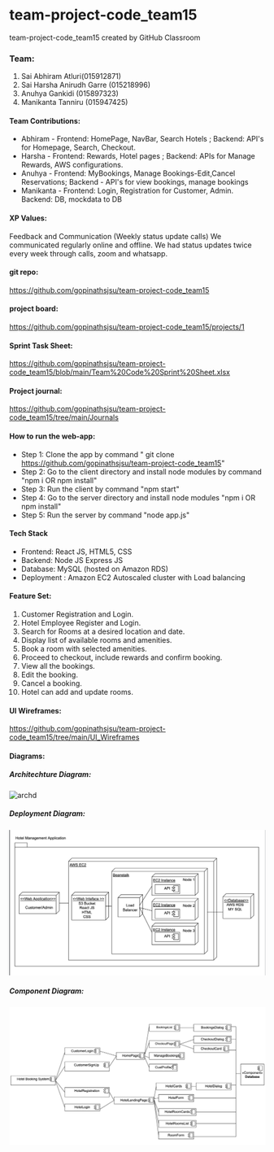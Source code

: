 # team-project-code_team15
team-project-code_team15 created by GitHub Classroom

### Team:
1. Sai Abhiram Atluri(015912871)
2. Sai Harsha Anirudh Garre (015218996)
3. Anuhya Gankidi (015897323)
4. Manikanta Tanniru (015947425)

#### Team Contributions: 
* Abhiram - Frontend: HomePage, NavBar, Search Hotels ; Backend: API's for Homepage, Search, Checkout. 
* Harsha - Frontend: Rewards, Hotel pages ; Backend: APIs for Manage Rewards, AWS configurations.
* Anuhya - Frontend: MyBookings, Manage Bookings-Edit,Cancel Reservations; Backend - API's for view bookings, manage bookings
* Manikanta - Frontend: Login, Registration for Customer, Admin. Backend: DB, mockdata to DB

#### XP Values:
Feedback and Communication (Weekly status update calls)
We communicated regularly online and offline. We had status updates twice every week through calls, zoom and whatsapp. 

#### git repo: 
https://github.com/gopinathsjsu/team-project-code_team15

#### project board: 
https://github.com/gopinathsjsu/team-project-code_team15/projects/1

#### Sprint Task Sheet:
https://github.com/gopinathsjsu/team-project-code_team15/blob/main/Team%20Code%20Sprint%20Sheet.xlsx

#### Project journal:
https://github.com/gopinathsjsu/team-project-code_team15/tree/main/Journals

#### How to run the web-app:

* Step 1: Clone the app by command " git clone https://github.com/gopinathsjsu/team-project-code_team15"
* Step 2: Go to the client directory and install node modules by command "npm i OR npm install"
* Step 3: Run the client by command "npm start"
* Step 4: Go to the server directory and install node modules "npm i OR npm install"
* Step 5: Run the server by command "node app.js"

#### Tech Stack
* Frontend: React JS, HTML5, CSS
* Backend: Node JS Express JS 
* Database: MySQL (hosted on Amazon RDS) 
* Deployment : Amazon EC2 Autoscaled cluster with Load balancing

#### Feature Set:
1. Customer Registration and Login.
2. Hotel Employee Register and Login.
3. Search for Rooms at a desired location and date.
4. Display list of available rooms and amenities.
5. Book a room with selected amenities.
6. Proceed to checkout, include rewards and confirm booking.
7. View all the bookings.
8. Edit the booking.
9. Cancel a booking.
10. Hotel can add and update rooms.

#### UI Wireframes:
https://github.com/gopinathsjsu/team-project-code_team15/tree/main/UI_Wireframes

#### Diagrams:
##### Architechture Diagram:
<img width="510" alt="archd" src="https://user-images.githubusercontent.com/28936164/168076194-83dca744-8fc8-46b5-90a1-82120627056a.png">

##### Deployment Diagram:

![Deployment diagram](Diagrams/deployment.png)

##### Component Diagram:

![Component diagram](Diagrams/component.png)



